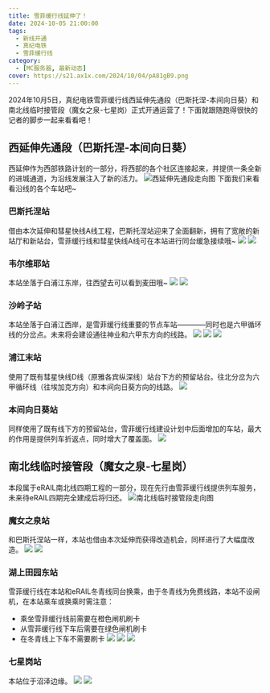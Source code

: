 ```yaml
---
title: 雪菲缓行线延伸了！
date: 2024-10-05 21:00:00
tags:
  - 新线开通
  - 真纪电铁
  - 雪菲缓行线
category:
  - [MC服务器, 最新动态]
cover: https://s21.ax1x.com/2024/10/04/pA81gB9.png
---
```

2024年10月5日，真纪电铁雪菲缓行线西延伸先通段（巴斯托涅-本间向日葵）和南北线临时接管段（魔女之泉-七星岗）正式开通运营了！下面就跟随跑得很快的记者的脚步一起来看看吧！

## 西延伸先通段（巴斯托涅-本间向日葵）
西延伸作为西部铁路计划的一部分，将西部的各个社区连接起来，并提供一条全新的进城通道，为沿线发展注入了新的活力。
![西延伸先通段走向图](https://d1.aag.moe/public/2024/10/05/aba3a2c0686869d564eccb8fc89adb4f.png)
下面我们来看看沿线的各个车站吧~

### 巴斯托涅站
借由本次延伸和彗星快线A线工程，巴斯托涅站迎来了全面翻新，拥有了宽敞的新站厅和新站台，雪菲缓行线和彗星快线A线可在本站进行同台缓急接续哦~
![](https://s21.ax1x.com/2024/10/05/pA8rGcj.png)
![](https://s21.ax1x.com/2024/10/05/pA8rl4S.png)
### 韦尔维耶站
本站坐落于白浦江东岸，往西望去可以看到麦田哦~
![](https://s21.ax1x.com/2024/10/05/pA8rUH0.png)
![](https://s21.ax1x.com/2024/10/05/pA8r04U.png)
### 沙岭子站
本站坐落于白浦江西岸，是雪菲缓行线重要的节点车站————同时也是六甲循环线的分岔点。未来将会建设通往神业和六甲东方向的线路。
![](https://s21.ax1x.com/2024/10/05/pA8rsgJ.png)
![](https://s21.ax1x.com/2024/10/05/pA8ryv9.png)
![](https://d1.aag.moe/public/2024/10/05/ebfeb2a8778826eba09027817c10abc1.png)
### 浦江末站
使用了既有彗星快线D线（原雅各宾纵深线）站台下方的预留站台。往北分岔为六甲循环线（往埃加克方向）和本间向日葵方向的线路。
![](https://d1.aag.moe/public/2024/10/05/8860eb863c92fe6b31b77a09556176b8.png)
### 本间向日葵站
同样使用了既有线下方的预留站台，雪菲缓行线建设计划中后面增加的车站，最大的作用是提供列车折返点，同时增大了覆盖面。
![](https://d1.aag.moe/public/2024/10/05/501efc5c112f526b6ab66e8843d40fd7.png)
## 南北线临时接管段（魔女之泉-七星岗）
本段属于eRAIL南北线四期工程的一部分，现在先行由雪菲缓行线提供列车服务，未来待eRAIL四期完全建成后将归还。
![南北线临时接管段走向图](https://s21.ax1x.com/2024/10/05/pA8rQN8.png)

### 魔女之泉站
和巴斯托涅站一样，本站也借由本次延伸而获得改造机会，同样进行了大幅度改造。
![](https://d1.aag.moe/public/2024/10/05/3a18aecb2a8bd404b94454fb755a2a8d.png)
![](https://d1.aag.moe/public/2024/10/05/0b28cd17701690d8609d4ef8f0bbfc66.png)

### 湖上田园东站
雪菲缓行线在本站和eRAIL冬青线同台换乘，由于冬青线为免费线路，本站不设闸机，在本站乘车或换乘时需注意：
* 乘坐雪菲缓行线前需要在橙色闸机刷卡
* 从雪菲缓行线下车后需要在绿色闸机刷卡
* 在冬青线上下车不需要刷卡
![](https://d1.aag.moe/public/2024/10/05/f4b29b3271c5d348ee0232e44c47799e.png)
![](https://d1.aag.moe/public/2024/10/05/2fa39feff39a04c9ac3618f1d6e29ab1.png)
![](https://d1.aag.moe/public/2024/10/05/5b35e1b44b7819f14e5261b74714134e.png)

### 七星岗站
本站位于沼泽边缘。
![](https://d1.aag.moe/public/2024/10/05/aba3a2c0686869d564eccb8fc89adb4f.png)
![](https://d1.aag.moe/public/2024/10/05/560980ef3715c1f85cc7567c2395d7fe.png)